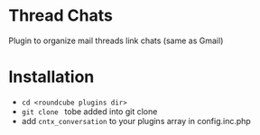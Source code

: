 # Thread Chats

Plugin to organize mail threads link chats (same as Gmail)

# Installation
 - `cd <roundcube plugins dir>`
 - `git clone ` tobe added into git clone
 - add `cntx_conversation` to your plugins array in config.inc.php
